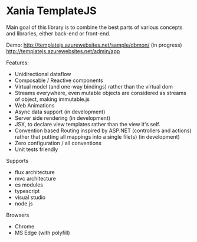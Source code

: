 # Xania TemplateJS

Main goal of this library is to combine the best parts of various concepts and libraries, either back-end or front-end.

Demo:
http://templatejs.azurewebsites.net/sample/dbmon/
(in progress) http://templatejs.azurewebsites.net/admin/app

Features:
- Unidirectional dataflow
- Composable / Reactive components
- Virtual model (and one-way bindings) rather than the virtual dom
- Streams everywhere, even mutable objects are considered as streams of object, making immutable.js 
- Web Animations
- Async data support (in development)
- Server side rendering (in development)
- JSX, to declare view templates rather than the view it's self. 
- Convention based Routing inspired by ASP.NET (controllers and actions) rather that putting all mappings into a single file(s)  (in development)
- Zero configuration / all conventions
- Unit tests friendly

Supports
- flux architecture
- mvc architecture
- es modules
- typescript
- visual studio
- node.js

Browsers
- Chrome
- MS Edge (with polyfill)

